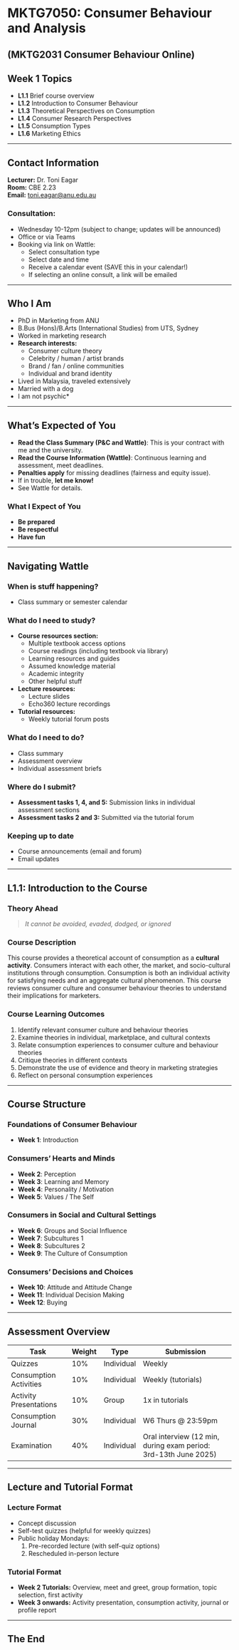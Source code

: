 # MKTG7050: Consumer Behaviour and Analysis  
## (MKTG2031 Consumer Behaviour Online)  

## Week 1 Topics  
- **L1.1** Brief course overview  
- **L1.2** Introduction to Consumer Behaviour  
- **L1.3** Theoretical Perspectives on Consumption  
- **L1.4** Consumer Research Perspectives  
- **L1.5** Consumption Types  
- **L1.6** Marketing Ethics  

---  
## Contact Information  
**Lecturer:** Dr. Toni Eagar  
**Room:** CBE 2.23  
**Email:** [toni.eagar@anu.edu.au](mailto:toni.eagar@anu.edu.au)  

### Consultation:  
- Wednesday 10-12pm (subject to change; updates will be announced)  
- Office or via Teams  
- Booking via link on Wattle:  
  - Select consultation type  
  - Select date and time  
  - Receive a calendar event (SAVE this in your calendar!)  
  - If selecting an online consult, a link will be emailed  

---  
## Who I Am  
- PhD in Marketing from ANU  
- B.Bus (Hons)/B.Arts (International Studies) from UTS, Sydney  
- Worked in marketing research  
- **Research interests:**  
  - Consumer culture theory  
  - Celebrity / human / artist brands  
  - Brand / fan / online communities  
  - Individual and brand identity  
- Lived in Malaysia, traveled extensively  
- Married with a dog  
- I am not psychic*  

---  
## What’s Expected of You  
- **Read the Class Summary (P&C and Wattle)**: This is your contract with me and the university.  
- **Read the Course Information (Wattle)**: Continuous learning and assessment, meet deadlines.  
- **Penalties apply** for missing deadlines (fairness and equity issue).  
- If in trouble, **let me know!**  
- See Wattle for details.  

### What I Expect of You  
- **Be prepared**  
- **Be respectful**  
- **Have fun**  

---  
## Navigating Wattle  
### When is stuff happening?  
- Class summary or semester calendar  

### What do I need to study?  
- **Course resources section:**  
  - Multiple textbook access options  
  - Course readings (including textbook via library)  
  - Learning resources and guides  
  - Assumed knowledge material  
  - Academic integrity  
  - Other helpful stuff  
- **Lecture resources:**  
  - Lecture slides  
  - Echo360 lecture recordings  
- **Tutorial resources:**  
  - Weekly tutorial forum posts  

### What do I need to do?  
- Class summary  
- Assessment overview  
- Individual assessment briefs  

### Where do I submit?  
- **Assessment tasks 1, 4, and 5:** Submission links in individual assessment sections  
- **Assessment tasks 2 and 3:** Submitted via the tutorial forum  

### Keeping up to date  
- Course announcements (email and forum)  
- Email updates  

---  
## L1.1: Introduction to the Course  
### Theory Ahead  
> *It cannot be avoided, evaded, dodged, or ignored*  

### Course Description  
This course provides a theoretical account of consumption as a **cultural activity**. Consumers interact with each other, the market, and socio-cultural institutions through consumption. Consumption is both an individual activity for satisfying needs and an aggregate cultural phenomenon. This course reviews consumer culture and consumer behaviour theories to understand their implications for marketers.  

### Course Learning Outcomes  
1. Identify relevant consumer culture and behaviour theories  
2. Examine theories in individual, marketplace, and cultural contexts  
3. Relate consumption experiences to consumer culture and behaviour theories  
4. Critique theories in different contexts  
5. Demonstrate the use of evidence and theory in marketing strategies  
6. Reflect on personal consumption experiences  

---  
## Course Structure  
### **Foundations of Consumer Behaviour**  
- **Week 1**: Introduction  

### **Consumers’ Hearts and Minds**  
- **Week 2**: Perception  
- **Week 3**: Learning and Memory  
- **Week 4**: Personality / Motivation  
- **Week 5**: Values / The Self  

### **Consumers in Social and Cultural Settings**  
- **Week 6**: Groups and Social Influence  
- **Week 7**: Subcultures 1  
- **Week 8**: Subcultures 2  
- **Week 9**: The Culture of Consumption  

### **Consumers’ Decisions and Choices**  
- **Week 10**: Attitude and Attitude Change  
- **Week 11**: Individual Decision Making  
- **Week 12**: Buying  

---  
## Assessment Overview  
| Task | Weight | Type | Submission |  
|------|--------|------|------------|  
| Quizzes | 10% | Individual | Weekly |  
| Consumption Activities | 10% | Individual | Weekly (tutorials) |  
| Activity Presentations | 10% | Group | 1x in tutorials |  
| Consumption Journal | 30% | Individual | W6 Thurs @ 23:59pm |  
| Examination | 40% | Individual | Oral interview (12 min, during exam period: 3rd-13th June 2025) |  

---  
## Lecture and Tutorial Format  
### **Lecture Format**  
- Concept discussion  
- Self-test quizzes (helpful for weekly quizzes)  
- Public holiday Mondays:  
  1. Pre-recorded lecture (with self-quiz options)  
  2. Rescheduled in-person lecture  

### **Tutorial Format**  
- **Week 2 Tutorials:** Overview, meet and greet, group formation, topic selection, first activity  
- **Week 3 onwards:** Activity presentation, consumption activity, journal or profile report  

---  
## **The End**  
```

